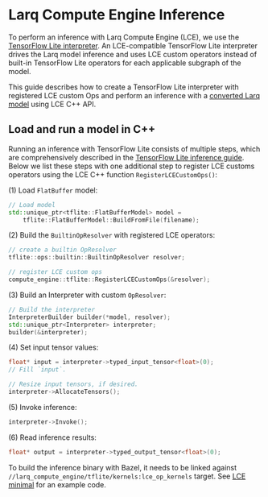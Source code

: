 # Larq Compute Engine Inference

To perform an inference with Larq Compute Engine (LCE), we use the [TensorFlow Lite
interpreter](https://www.tensorflow.org/lite/guide/inference).
An LCE-compatible TensorFlow Lite interpreter drives the Larq model inference and
uses LCE custom operators instead of built-in TensorFlow Lite operators for each applicable
subgraph of the model.

This guide describes how to create a TensorFlow Lite interpreter with registered
LCE custom Ops and perform an inference with a [converted Larq model](/compute-engine/api/converter/)
using LCE C++ API.

## Load and run a model in C++

Running an inference with TensorFlow Lite consists of multiple steps,
which are comprehensively described in the [TensorFlow Lite inference guide](https://www.tensorflow.org/lite/guide/inference#load_and_run_a_model_in_c).
Below we list these steps with one additional step to register LCE customs
operators using the LCE C++ function `RegisterLCECustomOps()`:

(1) Load `FlatBuffer` model:

```c++
// Load model
std::unique_ptr<tflite::FlatBufferModel> model =
    tflite::FlatBufferModel::BuildFromFile(filename);
```

(2) Build the `BuiltinOpResolver` with registered LCE operators:

```c++
// create a builtin OpResolver
tflite::ops::builtin::BuiltinOpResolver resolver;

// register LCE custom ops
compute_engine::tflite::RegisterLCECustomOps(&resolver);
```

(3) Build an Interpreter with custom `OpResolver`:

```c++
// Build the interpreter
InterpreterBuilder builder(*model, resolver);
std::unique_ptr<Interpreter> interpreter;
builder(&interpreter);
```

(4) Set input tensor values:

```c++
float* input = interpreter->typed_input_tensor<float>(0);
// Fill `input`.

// Resize input tensors, if desired.
interpreter->AllocateTensors();
```

(5) Invoke inference:

```c++
interpreter->Invoke();
```

(6) Read inference results:

```c++
float* output = interpreter->typed_output_tensor<float>(0);
```

To build the inference binary with Bazel, it needs to be linked against `//larq_compute_engine/tflite/kernels:lce_op_kernels` target.
See [LCE minimal](https://github.com/larq/compute-engine/blob/master/examples/lce_minimal.cc) for an example code.
